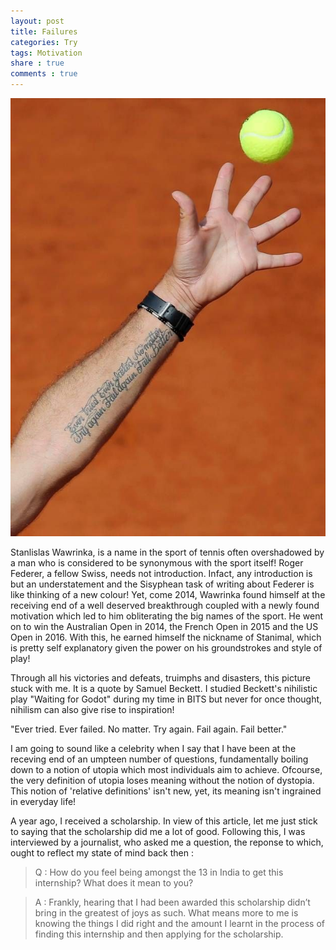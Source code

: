 ```yaml
---
layout: post
title: Failures
categories: Try
tags: Motivation
share : true
comments : true
---
```


![](/images/wawrinka.jpg)


Stanlislas Wawrinka, is a name in the sport of tennis often overshadowed by a man who is considered to be synonymous with the sport itself! Roger Federer, a fellow Swiss, needs not introduction. Infact, any introduction is but an understatement and the Sisyphean task of writing about Federer is like thinking of a new colour!
Yet, come 2014, Wawrinka found himself at the receiving end of a well deserved breakthrough coupled with a newly found motivation which led to him obliterating the big names of the sport. He went on to win the Australian Open in 2014, the French Open in 2015 and the US Open in 2016. With this, he earned himself the nickname of Stanimal, which is pretty self explanatory given the power on his groundstrokes and style of play! 

Through all his victories and defeats, truimphs and disasters, this picture stuck with me. It is a quote by Samuel Beckett. I studied Beckett's nihilistic play "Waiting for Godot" during my time in BITS but never for once thought, nihilism can also give rise to inspiration! 

"Ever tried. Ever failed. No matter. Try again. Fail again. Fail better."

I am going to sound like a celebrity when I say that I have been at the receving end of an umpteen number of questions, fundamentally boiling down to a notion of utopia which most individuals aim to achieve. Ofcourse, the very definition of utopia loses meaning without the notion of dystopia. This notion of 'relative definitions' isn't new, yet, its meaning isn't ingrained in everyday life!

A year ago, I received a scholarship. In view of this article, let me just stick to saying that the scholarship did me a lot of good. Following this, I was interviewed by a journalist, who asked me a question, the reponse to which, ought to reflect my state of mind back then : 

> Q : How do you feel being amongst the 13 in India to get this internship? What does it mean to you?

> A : Frankly, hearing that I had been awarded this scholarship didn’t bring in the greatest of joys as such. What means more to me is knowing the things I did right and the amount I learnt in the process of finding this internship and then applying for the scholarship.
